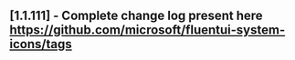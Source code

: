 ## [1.1.111] - Complete change log present here https://github.com/microsoft/fluentui-system-icons/tags